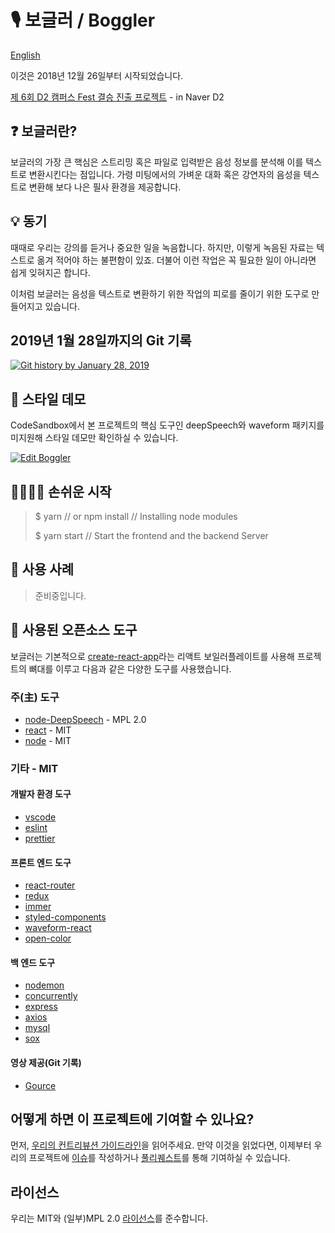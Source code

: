 # 🎙 보글러 / Boggler

[English](README.md)

이것은 2018년 12월 26일부터 시작되었습니다.

[제 6회 D2 캠퍼스 Fest 결승 진출 프로젝트](https://github.com/D2CampusFest/6th) - in Naver D2

## ❓ 보글러란?

보글러의 가장 큰 핵심은 스트리밍 혹은 파일로 입력받은 음성 정보를 분석해 이를 텍스트로 변환시킨다는 점입니다. 가령 미팅에서의 가벼운 대화 혹은 강연자의 음성을 텍스트로 변환해 보다 나은 필사 환경을 제공합니다.

## 💡 동기

때때로 우리는 강의를 듣거나 중요한 일을 녹음합니다. 하지만, 이렇게 녹음된 자료는 텍스트로 옮겨 적어야 하는 불편함이 있죠. 더불어 이런 작업은 꼭 필요한 일이 아니라면 쉽게 잊혀지곤 합니다.

이처럼 보글러는 음성을 텍스트로 변환하기 위한 작업의 피로를 줄이기 위한 도구로 만들어지고 있습니다.

## 2019년 1월 28일까지의 Git 기록

[![Git history by January 28, 2019](https://img.youtube.com/vi/mcGezqSdXi8/0.jpg)](https://www.youtube.com/watch?v=mcGezqSdXi8&feature=youtu.be)

## 💅 스타일 데모

CodeSandbox에서 본 프로젝트의 핵심 도구인 deepSpeech와 waveform 패키지를 미지원해 스타일 데모만 확인하실 수 있습니다.

[![Edit Boggler](https://codesandbox.io/static/img/play-codesandbox.svg)](https://codesandbox.io/s/6n2orxr5yz)

## 🏃‍♂️🏃‍♀️ 손쉬운 시작

> \$ yarn // or npm install
> // Installing node modules
>
> \$ yarn start
> // Start the frontend and the backend Server

## 🚀 사용 사례

> 준비중입니다.

## 🔧 사용된 오픈소스 도구

보글러는 기본적으로 [create-react-app](https://github.com/facebook/create-react-app)라는 리액트 보일러플레이트를 사용해 프로젝트의 뼈대를 이루고 다음과 같은 다양한 도구를 사용했습니다.

### 주(主) 도구

- [node-DeepSpeech](https://github.com/teamthesol/ndoe-DeepSpeech) - MPL 2.0
- [react](https://github.com/facebook/react) - MIT
- [node](https://github.com/nodejs/node) - MIT

### 기타 - MIT

#### 개발자 환경 도구

- [vscode](https://github.com/Microsoft/vscode)
- [eslint](https://github.com/eslint/eslint)
- [prettier](https://github.com/prettier/prettier)

#### 프론트 엔드 도구

- [react-router](https://github.com/ReactTraining/react-router)
- [redux](https://github.com/reduxjs/redux)
- [immer](https://github.com/mweststrate/immer)
- [styled-components](https://github.com/styled-components/styled-components)
- [waveform-react](https://github.com/ruebel/waveform-react)
- [open-color](https://github.com/yeun/open-color)

#### 백 엔드 도구

- [nodemon](https://github.com/remy/nodemon)
- [concurrently](https://github.com/kimmobrunfeldt/concurrently)
- [express](https://github.com/expressjs/express)
- [axios](https://github.com/axios/axios)
- [mysql](https://github.com/mysqljs/mysql)
- [sox](http://sox.sourceforge.net/)

#### 영상 제공(Git 기록)

- [Gource](https://gource.io/)

## 어떻게 하면 이 프로젝트에 기여할 수 있나요?

먼저, [우리의 컨트리뷰션 가이드라인](CONTRIBUTING.md)을 읽어주세요. 만약 이것을 읽었다면, 이제부터 우리의 프로젝트에 [이슈](https://github.com/teamthesol/boggler/issues)를 작성하거나 [풀리퀘스트](https://github.com/teamthesol/boggler/pulls)를 통해 기여하실 수 있습니다.

## 라이선스

우리는 MIT와 (일부)MPL 2.0 [라이선스](LICENSE)를 준수합니다.
